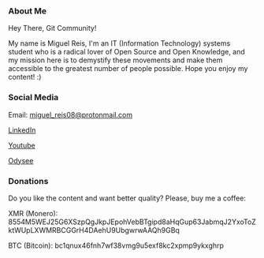 ### About Me

Hey There, Git Community!

My name is Miguel Reis, I'm an IT (Information Technology) systems student who is a radical lover of Open Source and Open Knowledge, and my mission here is to demystify these movements and make them accessible to the greatest number of people possible. Hope you enjoy my content! :)

### Social Media

Email: miguel_reis08@protonmail.com

[LinkedIn](https://www.linkedin.com/in/miguel-reis-349317237/)

[Youtube](https://www.youtube.com/channel/UCoJkAyfrYXu8O-dH32NZNMg)

[Odysee](https://odysee.com/@mreis11:4)

### Donations

Do you like the content and want better quality? Please, buy me a coffee:

XMR (Monero):
8554M5WEJ25G6XSzpQgJkpJEpohVebBTgipd8aHqGup63JabmqJ2YxoToZktWUpLXWMRBCGGrH4DAehU9UbgwrwAAQh9GBq

BTC (Bitcoin):
bc1qnux46fnh7wf38vmg9u5exf8kc2xpmp9ykxghrp
